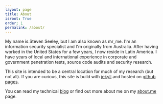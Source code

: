 ```yaml
---
layout: page
title: About
isroot: True
order: 1
permalink: /about/
---
```


My name is Steven Seeley, but I am also known as mr_me. I'm an information security specialist and I'm originally from Australia. After having worked in the United States for a few years, I now reside in Latin America. I have years of local and international experience in corporate and government penetration tests, source code audits and security research.

This site is intended to be a central location for much of my research (but not all). If you are curious, this site is build with <a href="https://jekyllrb.com/" target="_blank">jekyll</a> and hosted on <a href="https://pages.github.com/" target="_blank">github pages</a>.

You can read my technical <a href="/blog">blog</a> or find out more about me on my <a href="https://about.me/steven.seeley" target="_blank">about.me</a> page.
